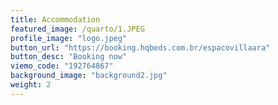```yaml
---
title: Accommodation
featured_image: /quarto/1.JPEG
profile_image: "logo.jpeg"
button_url: "https://booking.hqbeds.com.br/espacovillaara"
button_desc: "Booking now"
viemo_code: "192764867"
background_image: "background2.jpg"
weight: 2
---
```

